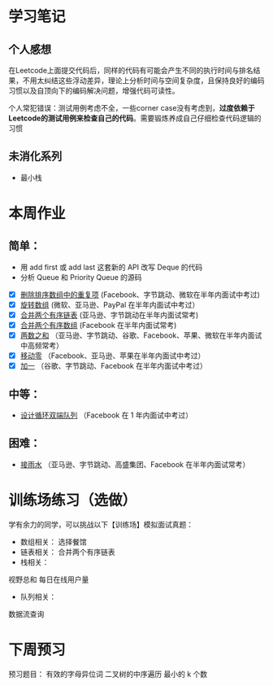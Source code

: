# 学习笔记
## 个人感想
在Leetcode上面提交代码后，同样的代码有可能会产生不同的执行时间与排名结果，不用太纠结这些浮动差异，理论上分析时间与空间复杂度，且保持良好的编码习惯以及自顶向下的编码解决问题，增强代码可读性。

个人常犯错误：测试用例考虑不全，一些corner case没有考虑到，**过度依赖于 Leetcode的测试用例来检查自己的代码**。需要锻炼养成自己仔细检查代码逻辑的习惯
## 未消化系列
- 最小栈
# 本周作业
## 简单：
- 用 add first 或 add last 这套新的 API 改写 Deque 的代码
- 分析 Queue 和 Priority Queue 的源码
- [x] [删除排序数组中的重复项](https://leetcode-cn.com/problems/remove-duplicates-from-sorted-array/) (Facebook、字节跳动、微软在半年内面试中考过)
- [x] [旋转数组](https://leetcode-cn.com/problems/rotate-array/) (微软、亚马逊、PayPal 在半年内面试中考过）
- [x] [合并两个有序链表](https://leetcode-cn.com/problems/merge-two-sorted-lists/) (亚马逊、字节跳动在半年内面试常考)
- [x] [合并两个有序数组](https://leetcode-cn.com/problems/merge-sorted-array/) (Facebook 在半年内面试常考)
- [x] [两数之和](https://leetcode-cn.com/problems/two-sum/) （亚马逊、字节跳动、谷歌、Facebook、苹果、微软在半年内面试中高频常考）
- [x] [移动零](https://leetcode-cn.com/problems/move-zeroes/) （Facebook、亚马逊、苹果在半年内面试中考过）
- [x] [加一](https://leetcode-cn.com/problems/plus-one/) （谷歌、字节跳动、Facebook 在半年内面试中考过）
## 中等：
- [设计循环双端队列](https://leetcode.com/problems/design-circular-deque/) （Facebook 在 1 年内面试中考过）
## 困难：
- [接雨水](https://leetcode.com/problems/trapping-rain-water/) （亚马逊、字节跳动、高盛集团、Facebook 在半年内面试常考）
# 训练场练习（选做）
学有余力的同学，可以挑战以下【训练场】模拟面试真题：
- 数组相关：
选择餐馆
- 链表相关：
合并两个有序链表
- 栈相关：

视野总和
每日在线用户量
- 队列相关：

数据流查询
# 下周预习
预习题目：
有效的字母异位词
二叉树的中序遍历
最小的 k 个数

